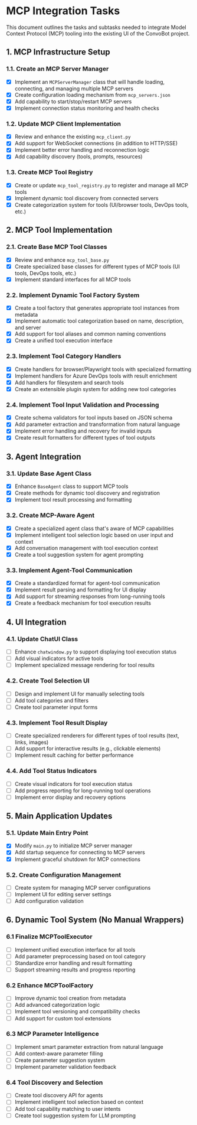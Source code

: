 # MCP Integration Tasks

This document outlines the tasks and subtasks needed to integrate Model Context Protocol (MCP) tooling into the existing UI of the ConvoBot project.

## 1. MCP Infrastructure Setup

### 1.1. Create an MCP Server Manager
- [x] Implement an `MCPServerManager` class that will handle loading, connecting, and managing multiple MCP servers
- [x] Create configuration loading mechanism from `mcp_servers.json`
- [x] Add capability to start/stop/restart MCP servers
- [x] Implement connection status monitoring and health checks

### 1.2. Update MCP Client Implementation
- [x] Review and enhance the existing `mcp_client.py`
- [x] Add support for WebSocket connections (in addition to HTTP/SSE)
- [x] Implement better error handling and reconnection logic
- [x] Add capability discovery (tools, prompts, resources)

### 1.3. Create MCP Tool Registry
- [x] Create or update `mcp_tool_registry.py` to register and manage all MCP tools
- [x] Implement dynamic tool discovery from connected servers
- [x] Create categorization system for tools (UI/browser tools, DevOps tools, etc.)

## 2. MCP Tool Implementation

### 2.1. Create Base MCP Tool Classes
- [x] Review and enhance `mcp_tool_base.py`
- [x] Create specialized base classes for different types of MCP tools (UI tools, DevOps tools, etc.)
- [x] Implement standard interfaces for all MCP tools

### 2.2. Implement Dynamic Tool Factory System
- [x] Create a tool factory that generates appropriate tool instances from metadata
- [x] Implement automatic tool categorization based on name, description, and server
- [x] Add support for tool aliases and common naming conventions
- [x] Create a unified tool execution interface

### 2.3. Implement Tool Category Handlers
- [x] Create handlers for browser/Playwright tools with specialized formatting
- [x] Implement handlers for Azure DevOps tools with result enrichment
- [x] Add handlers for filesystem and search tools
- [x] Create an extensible plugin system for adding new tool categories

### 2.4. Implement Tool Input Validation and Processing
- [x] Create schema validators for tool inputs based on JSON schema
- [x] Add parameter extraction and transformation from natural language
- [x] Implement error handling and recovery for invalid inputs
- [x] Create result formatters for different types of tool outputs

## 3. Agent Integration

### 3.1. Update Base Agent Class
- [x] Enhance `BaseAgent` class to support MCP tools
- [x] Create methods for dynamic tool discovery and registration
- [x] Implement tool result processing and formatting

### 3.2. Create MCP-Aware Agent
- [x] Create a specialized agent class that's aware of MCP capabilities
- [x] Implement intelligent tool selection logic based on user input and context
- [x] Add conversation management with tool execution context
- [x] Create a tool suggestion system for agent prompting

### 3.3. Implement Agent-Tool Communication
- [x] Create a standardized format for agent-tool communication
- [x] Implement result parsing and formatting for UI display
- [x] Add support for streaming responses from long-running tools
- [x] Create a feedback mechanism for tool execution results

## 4. UI Integration

### 4.1. Update ChatUI Class
- [ ] Enhance `chatwindow.py` to support displaying tool execution status
- [ ] Add visual indicators for active tools
- [ ] Implement specialized message rendering for tool results

### 4.2. Create Tool Selection UI
- [ ] Design and implement UI for manually selecting tools
- [ ] Add tool categories and filters
- [ ] Create tool parameter input forms

### 4.3. Implement Tool Result Display
- [ ] Create specialized renderers for different types of tool results (text, links, images)
- [ ] Add support for interactive results (e.g., clickable elements)
- [ ] Implement result caching for better performance

### 4.4. Add Tool Status Indicators
- [ ] Create visual indicators for tool execution status
- [ ] Add progress reporting for long-running tool operations
- [ ] Implement error display and recovery options

## 5. Main Application Updates

### 5.1. Update Main Entry Point
- [x] Modify `main.py` to initialize MCP server manager
- [x] Add startup sequence for connecting to MCP servers
- [x] Implement graceful shutdown for MCP connections

### 5.2. Create Configuration Management
- [ ] Create system for managing MCP server configurations
- [ ] Implement UI for editing server settings
- [ ] Add configuration validation

## 6. Dynamic Tool System (No Manual Wrappers)

### 6.1 Finalize MCPToolExecutor
- [ ] Implement unified execution interface for all tools
- [ ] Add parameter preprocessing based on tool category
- [ ] Standardize error handling and result formatting
- [ ] Support streaming results and progress reporting

### 6.2 Enhance MCPToolFactory
- [ ] Improve dynamic tool creation from metadata
- [ ] Add advanced categorization logic
- [ ] Implement tool versioning and compatibility checks
- [ ] Add support for custom tool extensions

### 6.3 MCP Parameter Intelligence
- [ ] Implement smart parameter extraction from natural language
- [ ] Add context-aware parameter filling
- [ ] Create parameter suggestion system
- [ ] Implement parameter validation feedback

### 6.4 Tool Discovery and Selection
- [ ] Create tool discovery API for agents
- [ ] Implement intelligent tool selection based on context
- [ ] Add tool capability matching to user intents
- [ ] Create tool suggestion system for LLM prompting
